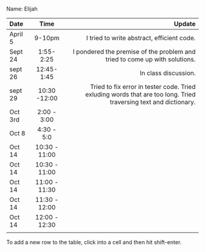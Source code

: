 Name: Elijah

| Date     |     Time      |                                                                                                           Update |
|:---------|:-------------:|-----------------------------------------------------------------------------------------------------------------:|
| April 5  |    9-10pm     |                                                                       I tried to write abstract, efficient code. |
| Sept 24  |   1:55-2:25   |                                       I pondered the premise of the problem and tried to come up with solutions. |
| sept 26  |  12:45- 1:45  |                                                                                             In class discussion. |
| sept 29  | 10:30 -12:00  | Tried to fix error in tester code. Tried exluding words that are too long. Tried traversing text and dictionary. |
| Oct 3rd  |  2:00 - 3:00  |                                                                                                                  |
| Oct 8    |  4:30 - 5:0   |                                                                                                                  |
| Oct 14   | 10:30 - 11:00 |                                                                                                                  |
| Oct 14   | 10:30 - 11:00 |                                                                                                                  |
| Oct 14   | 11:00 - 11:30 |                                                                                                                  |
| Oct 14   | 11:30 - 12:00 |                                                                                                                  |
| Oct 14   | 12:00 - 12:30 |                                                                                                                  |
|          |               |                                                                                                                  |


To add a new row to the table, click into a cell and then hit shift-enter.